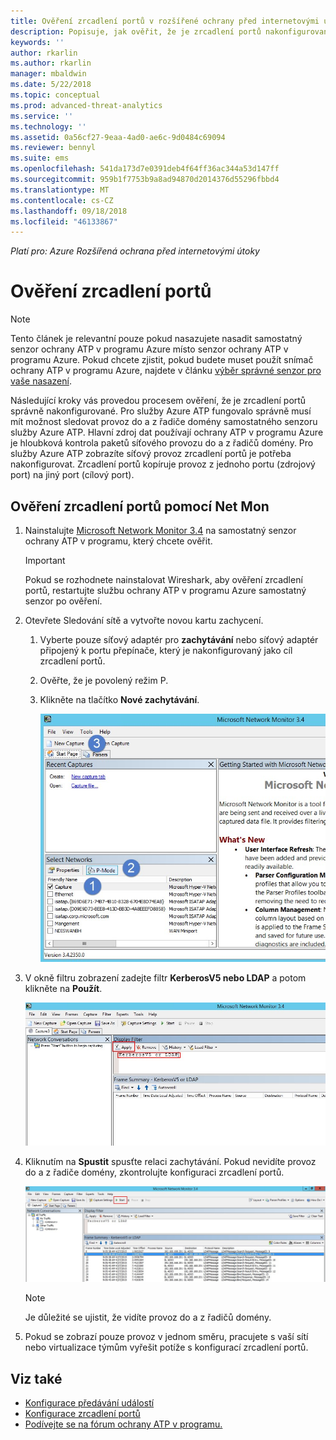 ```yaml
---
title: Ověření zrcadlení portů v rozšířené ochrany před internetovými útoky pro Azure | Dokumentace Microsoftu
description: Popisuje, jak ověřit, že je zrcadlení portů nakonfigurované správně v Azure ATP
keywords: ''
author: rkarlin
ms.author: rkarlin
manager: mbaldwin
ms.date: 5/22/2018
ms.topic: conceptual
ms.prod: advanced-threat-analytics
ms.service: ''
ms.technology: ''
ms.assetid: 0a56cf27-9eaa-4ad0-ae6c-9d0484c69094
ms.reviewer: bennyl
ms.suite: ems
ms.openlocfilehash: 541da173d7e0391deb4f64ff36ac344a53d147ff
ms.sourcegitcommit: 959b1f7753b9a8ad94870d2014376d55296fbbd4
ms.translationtype: MT
ms.contentlocale: cs-CZ
ms.lasthandoff: 09/18/2018
ms.locfileid: "46133867"
---
```

*Platí pro: Azure Rozšířená ochrana před internetovými útoky*



# <a name="validate-port-mirroring"></a>Ověření zrcadlení portů
> [!NOTE] 
> Tento článek je relevantní pouze pokud nasazujete nasadit samostatný senzor ochrany ATP v programu Azure místo senzor ochrany ATP v programu Azure. Pokud chcete zjistit, pokud budete muset použít snímač ochrany ATP v programu Azure, najdete v článku [výběr správné senzor pro vaše nasazení](atp-capacity-planning.md#choosing-the-right-sensor-type-for-your-deployment).
 
Následující kroky vás provedou procesem ověření, že je zrcadlení portů správně nakonfigurované. Pro služby Azure ATP fungovalo správně musí mít možnost sledovat provoz do a z řadiče domény samostatného senzoru služby Azure ATP. Hlavní zdroj dat používají ochrany ATP v programu Azure je hloubková kontrola paketů síťového provozu do a z řadičů domény. Pro služby Azure ATP zobrazíte síťový provoz zrcadlení portů je potřeba nakonfigurovat. Zrcadlení portů kopíruje provoz z jednoho portu (zdrojový port) na jiný port (cílový port).

## <a name="validate-port-mirroring-using-net-mon"></a>Ověření zrcadlení portů pomocí Net Mon
1.  Nainstalujte [Microsoft Network Monitor 3.4](http://www.microsoft.com/download/details.aspx?id=4865) na samostatný senzor ochrany ATP v programu, který chcete ověřit.

    > [!IMPORTANT]
    > Pokud se rozhodnete nainstalovat Wireshark, aby ověření zrcadlení portů, restartujte službu ochrany ATP v programu Azure samostatný senzor po ověření.

2.  Otevřete Sledování sítě a vytvořte novou kartu zachycení.

    1.  Vyberte pouze síťový adaptér pro **zachytávání** nebo síťový adaptér připojený k portu přepínače, který je nakonfigurovaný jako cíl zrcadlení portů.

    2.  Ověřte, že je povolený režim P.

    3.  Klikněte na tlačítko **Nové zachytávání**.

        ![Obrázek karty Vytvořit nové zachytávání](media/atp-port-mirroring-capture.png)

3.  V okně filtru zobrazení zadejte filtr **KerberosV5 nebo LDAP** a potom klikněte na **Použít**.

    ![Obrázek použití filtru KerberosV5 nebo LDAP](media/atp-port-mirroring-filter-settings.png)

4.  Kliknutím na **Spustit** spusťte relaci zachytávání. Pokud nevidíte provoz do a z řadiče domény, zkontrolujte konfiguraci zrcadlení portů.

    ![Obrázek spuštění relace zachytávání](media/atp-port-mirroring-capture-traffic.png)

    > [!NOTE]
    > Je důležité se ujistit, že vidíte provoz do a z řadičů domény.
    

5.  Pokud se zobrazí pouze provoz v jednom směru, pracujete s vaší sítí nebo virtualizace týmům vyřešit potíže s konfigurací zrcadlení portů.

## <a name="see-also"></a>Viz také

- [Konfigurace předávání událostí](configure-event-forwarding.md)
- [Konfigurace zrcadlení portů](configure-port-mirroring.md)
- [Podívejte se na fórum ochrany ATP v programu.](https://aka.ms/azureatpcommunity)
